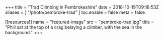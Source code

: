 +++
title = "Trad Climbing in Pembrokeshire"
date = 2018-10-19T09:18:53Z
aliases = [
    "/photo/pembroke-trad"
]
toc.enable = false
meta = false

[[resources]]
    name = "featured-image"
    src = "pembroke-trad.jpg"
    title = "Phill sat at the top of a crag belaying a climber, with the sea in the background."
+++
